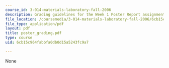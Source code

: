 ```yaml
---
course_id: 3-014-materials-laboratory-fall-2006
description: Grading guidelines for the Week 1 Poster Report assignment.
file_location: /coursemedia/3-014-materials-laboratory-fall-2006/6cb15c964fabbfa0db0d15a5243fc9a7_poster_grading.pdf
file_type: application/pdf
layout: pdf
title: poster_grading.pdf
type: course
uid: 6cb15c964fabbfa0db0d15a5243fc9a7

---
```

None